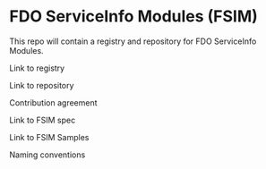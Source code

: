 # FDO ServiceInfo Modules (FSIM)
This repo will contain a registry and repository for FDO ServiceInfo Modules.



Link to registry

Link to repository

Contribution agreement

Link to FSIM spec

Link to FSIM Samples

Naming conventions

